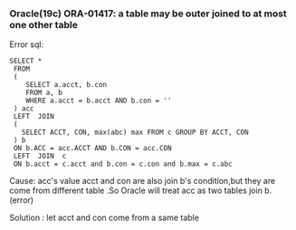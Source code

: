### Oracle(19c) ORA-01417: a table may be outer joined to at most one other table  

Error sql: 
```
SELECT *
 FROM 
 (
    SELECT a.acct, b.con
    FROM a, b
    WHERE a.acct = b.acct AND b.con = ''
 ) acc 
 LEFT  JOIN 
 (
   SELECT ACCT, CON, max(abc) max FROM c GROUP BY ACCT, CON
 ) b
 ON b.ACC = acc.ACCT AND b.CON = acc.CON
 LEFT  JOIN  c
 ON b.acct = c.acct and b.con = c.con and b.max = c.abc  

```
Cause:
acc's value acct and con are also join b's condition,but they are come from different table .So Oracle will treat acc as two tables join b.(error) 

Solution :
let acct and con come from a same table 




